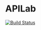 # APILab
[![Build Status](https://travis-ci.com/AqsaIftikhar25/APILab.svg?branch=master)](https://travis-ci.com/AqsaIftikhar25/APILab)